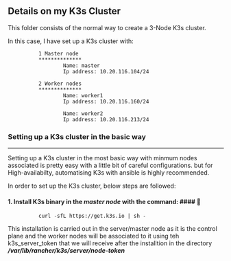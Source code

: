 ## Details on my K3s Cluster

This folder consists of the normal way to create a 3-Node K3s cluster.

In this case, I have set up a K3s cluster with:
    
              1 Master node
              **************
                      Name: master
                      Ip address: 10.20.116.104/24
              
              2 Worker nodes
              **************
                      Name: worker1
                      Ip address: 10.20.116.160/24
                      
                      Name: worker2
                      Ip address: 10.20.116.213/24
                      


### Setting up a K3s cluster in the basic way
----------------------------------------------

Setting up a K3s cluster in the most basic way with minmum nodes associated  is pretty easy with a little bit of careful configurations. but for High-availabilty, automatising K3s with ansible is highly recommended.

In order to set up the K3s cluster, below steps are followed:

#### 1. Install K3s binary in the ***master node*** with the command: ####  :tada:

              curl -sfL https://get.k3s.io | sh -
 This installation is carried out in the server/master node as it is the control plane and the worker nodes will be associated to it using teh k3s_server_token that we will receive after the installtion in the directory ***/var/lib/rancher/k3s/server/node-token***
